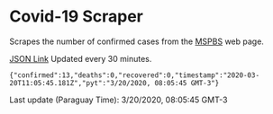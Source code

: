 # Covid-19 Scraper

Scrapes the number of confirmed cases from the [MSPBS](https://www.mspbs.gov.py/covid-19.php) web page.

[JSON Link](https://jmayalag.github.io/covid19-scrape/cases.json)
Updated every 30 minutes.
```
{"confirmed":13,"deaths":0,"recovered":0,"timestamp":"2020-03-20T11:05:45.181Z","pyt":"3/20/2020, 08:05:45 GMT-3"}
```
Last update (Paraguay Time): 3/20/2020, 08:05:45 GMT-3